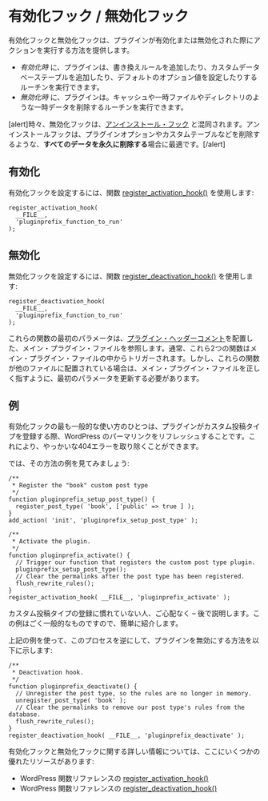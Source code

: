 <!-- 
# Activation / Deactivation Hooks
 -->
# 有効化フック / 無効化フック

<!-- 
Activation and deactivation hooks provide ways to perform actions when plugins are activated or deactivated.
 -->
有効化フックと無効化フックは、プラグインが有効化または無効化された際にアクションを実行する方法を提供します。

<!-- 
- On _activation_, plugins can run a routine to add rewrite rules, add custom database tables, or set default option values.
- On _deactivation_, plugins can run a routine to remove temporary data such as cache and temp files and directories.
 -->
- _有効化時_ に、プラグインは、書き換えルールを追加したり、カスタムデータベーステーブルを追加したり、デフォルトのオプション値を設定したりするルーチンを実行できます。
- _無効化時_ に、プラグインは。キャッシュや一時ファイルやディレクトリのような一時データを削除するルーチンを実行できます。

<!-- 
[alert]The deactivation hook is sometimes confused with the [uninstall hook](https://developer.wordpress.org/plugins/plugin-basics/uninstall-methods/). The uninstall hook is best suited to **delete all data permanently** such as deleting plugin options and custom tables, etc.[/alert]
 -->
[alert]時々、無効化フックは、[アンインストール・フック](https://developer.wordpress.org/plugins/plugin-basics/uninstall-methods/) と混同されます。アンインストールフックは、プラグインオプションやカスタムテーブルなどを削除するような、**すべてのデータを永久に削除する**場合に最適です。[/alert]

<!-- 
## Activation
 -->
## 有効化

<!-- 
To set up an activation hook, use the [register\_activation\_hook()](https://developer.wordpress.org/reference/functions/register_activation_hook/) function:
 -->
有効化フックを設定するには、関数 [register\_activation\_hook()](https://developer.wordpress.org/reference/functions/register_activation_hook/) を使用します:

```
register_activation_hook(
  __FILE__,
  'pluginprefix_function_to_run'
);
```

<!-- 
## Deactivation
 -->
## 無効化

<!-- 
To set up a deactivation hook, use the [register\_deactivation\_hook()](https://developer.wordpress.org/reference/functions/register_deactivation_hook/) function:
 -->
無効化フックを設定するには、関数 [register\_deactivation\_hook()](https://developer.wordpress.org/reference/functions/register_deactivation_hook/) を使用します:

```
register_deactivation_hook(
  __FILE__,
  'pluginprefix_function_to_run'
);
```

<!-- 
The first parameter in each of these functions refers to your main plugin file, which is the file in which you have placed the [plugin header comment](https://developer.wordpress.org/plugins/plugin-basics/header-requirements/). Usually these two functions will be triggered from within the main plugin file; however, if the functions are placed in any other file, you must update the first parameter to correctly point to the main plugin file.
 -->
これらの関数の最初のパラメータは、[プラグイン・ヘッダーコメント](https://developer.wordpress.org/plugins/plugin-basics/header-requirements/)を配置した、メイン・プラグイン・ファイルを参照します。通常、これら2つの関数はメイン・プラグイン・ファイルの中からトリガーされます。しかし、これらの関数が他のファイルに配置されている場合は、メイン・プラグイン・ファイルを正しく指すように、最初のパラメータを更新する必要があります。

<!-- 
## Example
 -->
## 例

<!-- 
One of the most common uses for an activation hook is to refresh WordPress permalinks when a plugin registers a custom post type. This gets rid of the nasty 404 errors.
 -->
有効化フックの最も一般的な使い方のひとつは、プラグインがカスタム投稿タイプを登録する際、WordPress のパーマリンクをリフレッシュすることです。これにより、やっかいな404エラーを取り除くことができます。

<!-- 
Let's look at an example of how to do this:
 -->
では、その方法の例を見てみましょう:

```
/**
 * Register the "book" custom post type
 */
function pluginprefix_setup_post_type() {
  register_post_type( 'book', ['public' => true ] ); 
} 
add_action( 'init', 'pluginprefix_setup_post_type' );

/**
 * Activate the plugin.
 */
function pluginprefix_activate() { 
  // Trigger our function that registers the custom post type plugin.
  pluginprefix_setup_post_type(); 
  // Clear the permalinks after the post type has been registered.
  flush_rewrite_rules(); 
}
register_activation_hook( __FILE__, 'pluginprefix_activate' );
```

<!-- 
If you are unfamiliar with registering custom post types, don't worry – this will be covered later. This example is used simply because it's very common.
 -->
カスタム投稿タイプの登録に慣れていない人、ご心配なく – 後で説明します。この例はごく一般的なものですので、簡単に紹介します。

<!-- 
Using the example from above, the following is how to reverse this process and deactivate a plugin:
 -->
上記の例を使って、このプロセスを逆にして、プラグインを無効にする方法を以下に示します:

```
/**
 * Deactivation hook.
 */
function pluginprefix_deactivate() {
  // Unregister the post type, so the rules are no longer in memory.
  unregister_post_type( 'book' );
  // Clear the permalinks to remove our post type's rules from the database.
  flush_rewrite_rules();
}
register_deactivation_hook( __FILE__, 'pluginprefix_deactivate' );
```

<!-- 
For further information regarding activation and deactivation hooks, here are some excellent resources:
 -->
有効化フックと無効化フックに関する詳しい情報については、ここにいくつかの優れたリソースがあります:

<!-- 
- [register\_activation\_hook()](https://developer.wordpress.org/reference/functions/register_activation_hook/) in the WordPress function reference.
- [register\_deactivation\_hook()](https://developer.wordpress.org/reference/functions/register_deactivation_hook/) in the WordPress function reference.
 -->
- WordPress 関数リファレンスの [register\_activation\_hook()](https://developer.wordpress.org/reference/functions/register_activation_hook/)
- WordPress 関数リファレンスの [register\_deactivation\_hook()](https://developer.wordpress.org/reference/functions/register_deactivation_hook/)